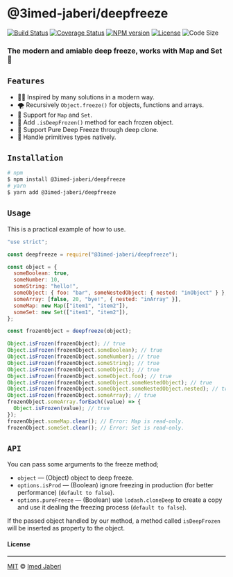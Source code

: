 # @3imed-jaberi/deepfreeze

[![Build Status][travis-img]][travis-url]
[![Coverage Status][coverage-img]][coverage-url]
[![NPM version][npm-badge]][npm-url]
[![License][license-badge]][license-url]
![Code Size][code-size-badge]

<!-- ***************** -->

[travis-img]: https://travis-ci.com/3imed-jaberi/deepfreeze.svg?branch=master
[travis-url]: https://travis-ci.com/3imed-jaberi/deepfreeze
[coverage-img]: https://coveralls.io/repos/github/3imed-jaberi/deepfreeze/badge.svg?branch=master
[coverage-url]: https://coveralls.io/github/3imed-jaberi/deepfreeze?branch=master
[npm-badge]: https://img.shields.io/npm/v/@3imed-jaberi/deepfreeze.svg?style=flat
[npm-url]: https://www.npmjs.com/package/@3imed-jaberi/deepfreeze
[license-badge]: https://img.shields.io/badge/license-MIT-green.svg?style=flat-square
[license-url]: https://github.com/3imed-jaberi/deepfreeze/blob/master/LICENSE
[code-size-badge]: https://img.shields.io/github/languages/code-size/3imed-jaberi/deepfreeze

<!-- ***************** -->

### The modern and amiable deep freeze, works with Map and Set 🥶

## `Features`

- 💅🏻 Inspired by many solutions in a modern way.
- 🌪 Recursively `Object.freeze()` for objects, functions and arrays.
- 🥞 Support for `Map` and `Set`.
- 💉 Add `.isDeepFrozen()` method for each frozen object.
- 🎯 Support Pure Deep Freeze through deep clone.
- 🧊 Handle primitives types natively.

## `Installation`

```bash
# npm
$ npm install @3imed-jaberi/deepfreeze
# yarn
$ yarn add @3imed-jaberi/deepfreeze
```

## `Usage`

This is a practical example of how to use.

```javascript
"use strict";

const deepfreeze = require("@3imed-jaberi/deepfreeze");

const object = {
  someBoolean: true,
  someNumber: 10,
  someString: "hello!",
  someObject: { foo: "bar", someNestedObject: { nested: "inObject" } },
  someArray: [false, 20, "bye!", { nested: "inArray" }],
  someMap: new Map(["item1", "item2"]),
  someSet: new Set(["item1", "item2"]),
};

const frozenObject = deepfreeze(object);

Object.isFrozen(frozenObject); // true
Object.isFrozen(frozenObject.someBoolean); // true
Object.isFrozen(frozenObject.someNumber); // true
Object.isFrozen(frozenObject.someString); // true
Object.isFrozen(frozenObject.someObject); // true
Object.isFrozen(frozenObject.someObject.foo); // true
Object.isFrozen(frozenObject.someObject.someNestedObject); // true
Object.isFrozen(frozenObject.someObject.someNestedObject.nested); // true
Object.isFrozen(frozenObject.someArray); // true
frozenObject.someArray.forEach((value) => {
  Object.isFrozen(value); // true
});
frozenObject.someMap.clear(); // Error: Map is read-only.
frozenObject.someSet.clear(); // Error: Set is read-only.
```

## `API`

You can pass some arguments to the freeze method;

- `object` &mdash; (Object) object to deep freeze.
- `options.isProd` &mdash; (Boolean) ignore freezing in production (for better performance) (`default to false`).
- `options.pureFreeze` &mdash; (Boolean) use `lodash.cloneDeep` to create a copy and use it dealing the freezing process (`default to false`).

If the passed object handled by our method, a method called `isDeepFrozen` will be inserted as property to the object.

#### License

---

[MIT](LICENSE) &copy; [Imed Jaberi](https://github.com/3imed-jaberi)

